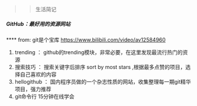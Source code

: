 >> 生活简记

##### GitHub：最好用的资源网站
**** from: git是个宝库 https://www.bilibili.com/video/av12584960

1. trending ： github的trending模块，非常必要，在这里发现最流行热门的资源
2. 搜索技巧 ： 搜索关键字后排序 sort by most stars ,根据最多点赞的项目，选择自己喜欢的内容
3. hellogithub ： 国内程序员做的一个杂志性质的网站，收集整理每一期git精华项目，强力推荐
4. git命令行 15分钟在线学会

